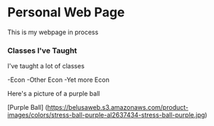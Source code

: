 # Personal Web Page

This is my webpage in process

### Classes I've Taught

I've taught a lot of classes

-Econ
-Other Econ
-Yet more Econ

Here's a picture of a purple ball

[Purple Ball] (https://belusaweb.s3.amazonaws.com/product-images/colors/stress-ball-purple-al2637434-stress-ball-purple.jpg)


